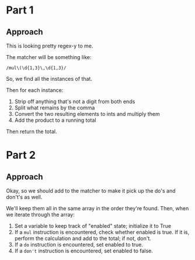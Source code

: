 # Part 1

## Approach

This is looking pretty regex-y to me.

The matcher will be something like:
```re
/mul\(\d{1,3}\,\d{1,3}/
```

So, we find all the instances of that.

Then for each instance:
1. Strip off anything that's not a digit from both ends
2. Split what remains by the comma
3. Convert the two resulting elements to ints and multiply them
4. Add the product to a running total

Then return the total.


# Part 2

## Approach

Okay, so we should add to the matcher to make it pick up the do's and don't's as well.

We'll keep them all in the same array in the order they're found. Then, when we iterate through the array:
1. Set a variable to keep track of "enabled" state; initialize it to True
2. If a `mul` instruction is encountered, check whether enabled is true. If it is, perform the calculation and add to the total; if not, don't.
3. If a `do` instruction is encountered, set enabled to true.
4. If a `don't` instruction is encountered, set enabled to false.